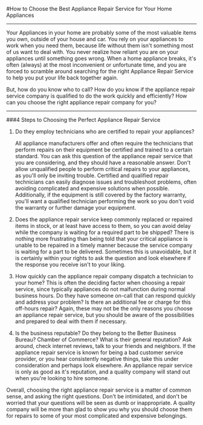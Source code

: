 #How to Choose the Best Appliance Repair Service for Your Home Appliances

---

Your Appliances in your home are probably some of the most valuable
items you own, outside of your house and car. You rely on your
appliances to work when you need them, because life without them isn't
something most of us want to deal with. You never realize how reliant
you are on your appliances until something goes wrong. When a home
appliance breaks, it's often (always) at the most inconvenient or
unfortunate time, and you are forced to scramble around searching for
the right Appliance Repair Service to help you put your life back
together again.

But, how do you know who to call? How do you know if the appliance
repair service company is qualified to do the work quickly and
efficiently? How can you choose the right appliance repair company for
you?


----
###4 Steps to Choosing the Perfect Appliance Repair Service 

1. Do they employ technicians who are certified to repair your
   appliances?

   All appliance manufacturers offer and often require the technicians
   that perform repairs on their equipment be certified and trained to a
   certain standard. You can ask this question of the appliance repair
   service that you are considering, and they should have a reasonable
   answer. Don't allow unqualified people to perform critical repairs to
   your appliances, as you'll only be inviting trouble. Certified and
   qualified repair technicians can easily diagnose issues and
   troubleshoot problems, often avoiding complicated and expensive
   solutions when possible. Additionally, if the equipment is still
   covered by the factory warranty, you'll want a qualified technician
   performing the work so you don't void the warranty or further damage
   your equipment.

2. Does the appliance repair service keep commonly replaced or
   repaired items in stock, or at least have access to them, so you
   can avoid delay while the company is waiting for a required part
   to be shipped? There is nothing more frustrating than  being told
   that your critical appliance is unable to be repaired in a timely
   manner because the service company is waiting for a part to be
   delivered. Sometimes this is unavoidable, but it is certainly
   within your rights to ask the question and look elsewhere if the
   response you receive isn't to your liking.

3. How quickly can the appliance repair company dispatch a
   technician to your home? This is often the deciding factor when
   choosing a repair service, since typically appliances do not
   malfunction during normal business hours. Do they have someone
   on-call that can respond quickly and address your problem? Is
   there an additional fee or charge for this off-hours repair?
   Again, these may not be the only reasons you choose an
   appliance repair service, but you should be aware of the
   possibilities and prepared to deal with them if necessary.

4. Is the business reputable? Do they belong to the Better
    Business Bureau? Chamber of Commerce? What is their general
    reputation? Ask around, check internet reviews, talk to your
    friends and neighbors. If the appliance repair service is
    known for being a bad customer service provider, or you hear
    consistently negative things, take this under consideration
    and perhaps look elsewhere. An appliance repair service is
    only as good as it's reputation, and a quality company will
    stand out when you're looking to hire someone.

Overall, choosing the right appliance repair service is a
matter of common sense, and asking the right questions.
Don't be intimidated, and don't be worried that your
questions will be seen as dumb or inappropriate. A quality
company will be more than glad to show you why you should
choose them for repairs to some of your most complicated and
expensive belongings.


